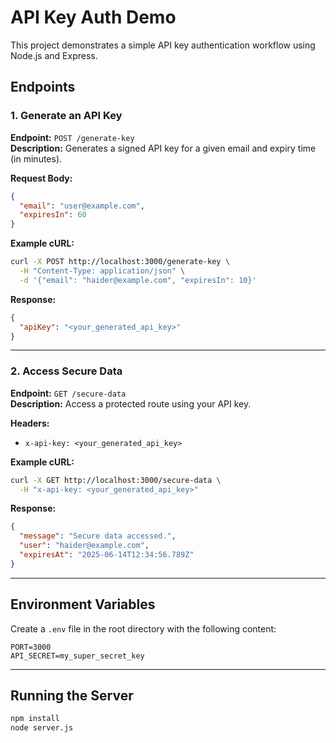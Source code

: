 # API Key Auth Demo

This project demonstrates a simple API key authentication workflow using Node.js and Express.

## Endpoints

### 1. Generate an API Key

**Endpoint:** `POST /generate-key`  
**Description:** Generates a signed API key for a given email and expiry time (in minutes).

**Request Body:**
```json
{
  "email": "user@example.com",
  "expiresIn": 60
}
```

**Example cURL:**
```bash
curl -X POST http://localhost:3000/generate-key \
  -H "Content-Type: application/json" \
  -d '{"email": "haider@example.com", "expiresIn": 10}'
```

**Response:**
```json
{
  "apiKey": "<your_generated_api_key>"
}
```

---

### 2. Access Secure Data

**Endpoint:** `GET /secure-data`  
**Description:** Access a protected route using your API key.

**Headers:**
- `x-api-key: <your_generated_api_key>`

**Example cURL:**
```bash
curl -X GET http://localhost:3000/secure-data \
  -H "x-api-key: <your_generated_api_key>"
```

**Response:**
```json
{
  "message": "Secure data accessed.",
  "user": "haider@example.com",
  "expiresAt": "2025-06-14T12:34:56.789Z"
}
```

---

## Environment Variables

Create a `.env` file in the root directory with the following content:

```
PORT=3000
API_SECRET=my_super_secret_key
```

---

## Running the Server

```bash
npm install
node server.js
```